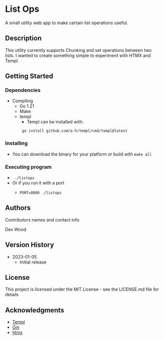 # List Ops

A small utility web app to make certain list operations useful. 

## Description

This utility currently supports Chunking and set operations between two lists. I wanted to create something simple 
to experiment with HTMX and Templ.

## Getting Started

### Dependencies

* Compiling
  * Go 1.21
  * Make
  * templ
    * Templ can be installed with:
     ```
      go install github.com/a-h/templ/cmd/templ@latest
      ```

### Installing

* You can download the binary for your platform or build with ```make all```

### Executing program

* ``` ./listops```
* Or if you run it with a port 
  * ```
    PORT=8080 ./listops
    ```

## Authors

Contributors names and contact info

Dex Wood

## Version History

* 2023-01-05
    * Initial release

## License

This project is licensed under the MIT License - see the LICENSE.md file for details

## Acknowledgments

* [Templ](https://github.com/a-h/templ)
* [Gin](https://github.com/gin-gonic/gin)
* [htmx](https://htmx.org/)